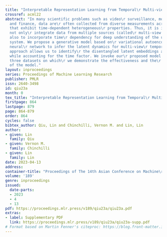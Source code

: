 ```yaml
---
title: "Interpretable Representation Learning from Temporal\r Multi-view Data"
crossref: acml22
abstract: "In many scientific problems such as video\r surveillance, modern genomics,
  and finance, data are\r often collected from diverse measurements across\r time
  that exhibit time-dependent heterogeneous\r properties. Thus, it is important to
  not only\r integrate data from multiple sources (called\r multi-view data), but
  also to incorporate time\r dependency for deep understanding of the underlying\r
  system. We propose a generative model based on\r variational autoencoder and a recurrent
  neural\r network to infer the latent dynamics for multi-view\r temporal data.  This
  approach allows us to identify\r the disentangled latent embeddings across views\r
  while accounting for the time factor. We invoke our\r proposed model for analyzing
  three datasets on which\r we demonstrate the effectiveness and the\r interpretability
  of the model."
layout: inproceedings
series: Proceedings of Machine Learning Research
publisher: PMLR
issn: 2640-3498
id: qiu23a
month: 0
tex_title: "Interpretable Representation Learning from Temporal\r Multi-view Data"
firstpage: 864
lastpage: 879
page: 864-879
order: 864
cycles: false
bibtex_author: Qiu, Lin and Chinchilli, Vernon M. and Lin, Lin
author:
- given: Lin
  family: Qiu
- given: Vernon M.
  family: Chinchilli
- given: Lin
  family: Lin
date: 2023-04-13
address:
container-title: "Proceedings of The 14th Asian Conference on Machine\r Learning"
volume: '189'
genre: inproceedings
issued:
  date-parts:
  - 2023
  - 4
  - 13
pdf: https://proceedings.mlr.press/v189/qiu23a/qiu23a.pdf
extras:
- label: Supplementary PDF
  link: https://proceedings.mlr.press/v189/qiu23a/qiu23a-supp.pdf
# Format based on Martin Fenner's citeproc: https://blog.front-matter.io/posts/citeproc-yaml-for-bibliographies/
---
```

